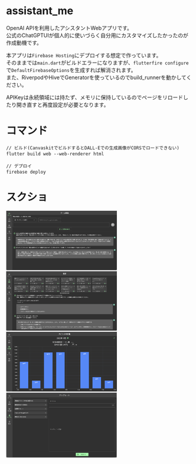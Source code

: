 # assistant_me
OpenAI APIを利用したアシスタントWebアプリです。  
公式のChatGPTUIが個人的に使いづらく自分用にカスタマイズしたかったのが作成動機です。  

本アプリは`Firebase Hosting`にデプロイする想定で作っています。  
そのままでは`main.dart`がビルドエラーになりますが、`flutterfire configure`で`DefaultFirebaseOptions`を生成すれば解消されます。  
また、RiverpodやHiveでGeneratorを使っているのでbuild_runnerを動かしてください。

APIKeyは永続領域には持たず、メモリに保持しているのでページをリロードしたり開き直すと再度設定が必要となります。  

# コマンド
```
// ビルド(CanvaskitでビルドするとDALL-Eでの生成画像がCORSでロードできない)
flutter build web --web-renderer html

// デプロイ
firebase deploy
```

# スクショ
<img src="./images/01_home.png" width=300><img src="./images/02_history.png" width=300>
<img src="./images/03_graph.png" width=300><img src="./images/04_template.png" width=300>
